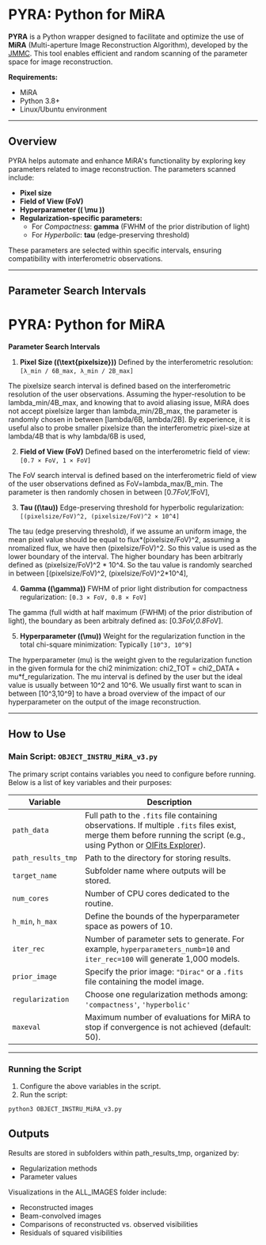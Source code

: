# PYRA: Python for MiRA

**PYRA** is a Python wrapper designed to facilitate and optimize the use of **MiRA** (Multi-aperture Image Reconstruction Algorithm), developed by the [JMMC](https://github.com/emmt/MiRA?tab=readme-ov-file). This tool enables efficient and random scanning of the parameter space for image reconstruction. 

**Requirements:**
- MiRA
- Python 3.8+
- Linux/Ubuntu environment
  
---

## Overview
PYRA helps automate and enhance MiRA's functionality by exploring key parameters related to image reconstruction. The parameters scanned include:
- **Pixel size**
- **Field of View (FoV)**
- **Hyperparameter (\( \mu \))**
- **Regularization-specific parameters:**
  - For *Compactness*: **gamma** (FWHM of the prior distribution of light)
  - For *Hyperbolic*: **tau** (edge-preserving threshold)

These parameters are selected within specific intervals, ensuring compatibility with interferometric observations.

---

## Parameter Search Intervals

# PYRA: Python for MiRA

**Parameter Search Intervals**

1. **Pixel Size (\(\text{pixelsize}\))**
   Defined by the interferometric resolution:
   `[λ_min / 6B_max, λ_min / 2B_max]`

The pixelsize search interval is defined based on the interferometric resolution of the user observations. Assuming the hyper-resolution to be lambda_min/4B_max, and knowing that to avoid aliasing issue, MiRA does not accept pixelsize larger than lambda_min/2B_max, the parameter is randomly chosen in between [lambda/6B, lambda/2B]. By experience, it is useful also to probe smaller pixelsize than the interferometric pixel-size at lambda/4B that is why lambda/6B is used,


2. **Field of View (FoV)**
   Defined based on the interferometric field of view:
   `[0.7 × FoV, 1 × FoV]`

The FoV search interval is defined based on the interferometric field of view of the user observations defined as FoV=lambda_max/B_min. The parameter is then randomly chosen in between [0.7*FoV,1*FoV],

3. **Tau (\(\tau\))**
   Edge-preserving threshold for hyperbolic regularization:
   `[(pixelsize/FoV)^2, (pixelsize/FoV)^2 × 10^4]`

The tau (edge preserving threshold), if we assume an uniform image, the mean pixel value should be equal to flux*(pixelsize/FoV)^2, assuming a nromalized flux, we have then (pixelsize/FoV)^2. So this value is used as the lower boundary of the interval. The higher boundary has been arbitrarly defined as (pixelsize/FoV)^2 * 10^4. So the tau value is randomly searched in between [(pixelsize/FoV)^2, (pixelsize/FoV)^2*10^4],

4. **Gamma (\(\gamma\))**
   FWHM of prior light distribution for compactness regularization:
   `[0.3 × FoV, 0.8 × FoV]`
   
The gamma (full width at half maximum (FWHM) of the prior distribution of light), the boundary as been arbitraly defined as: [0.3*FoV,0.8*FoV].

5. **Hyperparameter (\(\mu\))**
   Weight for the regularization function in the total chi-square minimization:
   Typically `[10^3, 10^9]`

The hyperparameter (mu) is the weight given to the regularization function in the given formula for the chi2 minimization: chi2_TOT = chi2_DATA + mu*f_regularization. The mu interval is defined by the user but the ideal value is usually between 10^2 and 10^6. We usually first want to scan in between [10^3,10^9] to have a broad overview of the impact of our hyperparameter on the output of the image reconstruction.

---

## How to Use

### Main Script: `OBJECT_INSTRU_MiRA_v3.py`
The primary script contains variables you need to configure before running. Below is a list of key variables and their purposes:

| **Variable**             | **Description**                                                                                                                                                                                                                              |
|--------------------------|----------------------------------------------------------------------------------------------------------------------------------------------------------------------------------------------------------------------------------------------|
| `path_data`              | Full path to the `.fits` file containing observations. If multiple `.fits` files exist, merge them before running the script (e.g., using Python or [OIFits Explorer](https://www.jmmc.fr/)).                                               |
| `path_results_tmp`       | Path to the directory for storing results.                                                                                                                                                                                                  |
| `target_name`            | Subfolder name where outputs will be stored.                                                                                                                                                                                                |
| `num_cores`              | Number of CPU cores dedicated to the routine.                                                                                                                                                                                               |
| `h_min`, `h_max`         | Define the bounds of the hyperparameter space as powers of 10.                                                                                                                                                                              |
| `iter_rec`               | Number of parameter sets to generate. For example, `hyperparameters_numb=10` and `iter_rec=100` will generate 1,000 models.                                                                                                                 |
| `prior_image`            | Specify the prior image: `"Dirac"` or a `.fits` file containing the model image.                                                                                                                                                            |
| `regularization`         | Choose one regularization methods among: `'compactness'`, `'hyperbolic'`                                                                                                                                                    |
| `maxeval`                | Maximum number of evaluations for MiRA to stop if convergence is not achieved (default: 50).                                                                                                                                           |

---

### Running the Script
1. Configure the above variables in the script.
2. Run the script:
 ```bash
 python3 OBJECT_INSTRU_MiRA_v3.py
```
## Outputs
Results are stored in subfolders within path_results_tmp, organized by:

- Regularization methods
- Parameter values

Visualizations in the ALL_IMAGES folder include:

- Reconstructed images
- Beam-convolved images
- Comparisons of reconstructed vs. observed visibilities
- Residuals of squared visibilities
